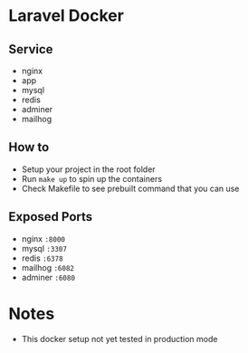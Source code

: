 # Laravel Docker

## Service
- nginx
- app
- mysql
- redis
- adminer
- mailhog

## How to
- Setup your project in the root folder
- Run ```make up``` to spin up the containers
- Check Makefile to see prebuilt command that you can use

## Exposed Ports
- nginx ```:8000```
- mysql ```:3307```
- redis ```:6378```
- mailhog ```:6082```
- adminer ```:6080```

# Notes
- This docker setup not yet tested in production mode